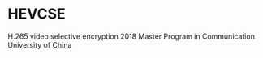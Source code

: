 # HEVCSE
H.265 video selective encryption
2018 Master Program in Communication University of China

